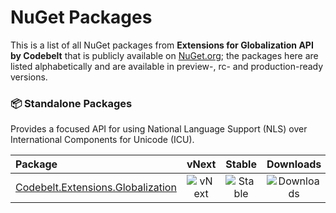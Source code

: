 # NuGet Packages

This is a list of all NuGet packages from **Extensions for Globalization API by Codebelt** that is publicly available on [NuGet.org](https://www.nuget.org/packages?q=Codebelt.Extensions); the packages here are listed alphabetically and are available in preview-, rc- and production-ready versions.

### 📦 Standalone Packages

Provides a focused API for using National Language Support (NLS) over International Components for Unicode (ICU).

|Package|vNext|Stable|Downloads|
|:--|:-:|:-:|:-:|
| [Codebelt.Extensions.Globalization](https://www.nuget.org/packages/Codebelt.Extensions.Globalization/) | ![vNext](https://img.shields.io/nuget/vpre/Codebelt.Extensions.Globalization?logo=nuget) | ![Stable](https://img.shields.io/nuget/v/Codebelt.Extensions.Globalization?logo=nuget) | ![Downloads](https://img.shields.io/nuget/dt/Codebelt.Extensions.Globalization?color=blueviolet&logo=nuget) |
